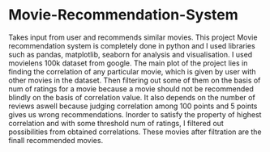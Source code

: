 # Movie-Recommendation-System
Takes input from user and recommends similar movies.
This project Movie recommendation system is completely done in python and I used libraries such as pandas, matplotlib, seaborn for analysis and visualisation.
I used movielens 100k dataset from  google.
The main plot of the project lies in finding the correlation of any particular movie, which is given by user with other movies in the dataset.
Then filtering out some of them on the basis of num of ratings for a movie because a movie should not be recommended blindly on the basis of correlation value.
It also depends on the number of reviews aswell because judging correlation among 100 points and 5 points gives us wrong recommendations.
Inorder to satisfy the property of highest correlation and with some threshold num of ratings, I filtered out possibilities from obtained correlations.
These movies after filtration are the finall recommended movies.
